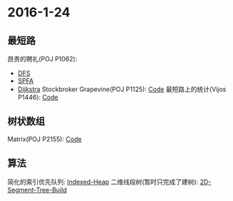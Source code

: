 # 2016-1-24
## 最短路
昂贵的聘礼(POJ P1062):
* [DFS]()
* [SPFA]()
* [Dijkstra]()
Stockbroker Grapevine(POJ P1125): [Code]()
最短路上的统计(Vijos P1446): [Code]()

## 树状数组
Matrix(POJ P2155): [Code]()

## 算法
简化的索引优先队列: [Indexed-Heap]()
二维线段树(暂时只完成了建树): [2D-Segment-Tree-Build]()
